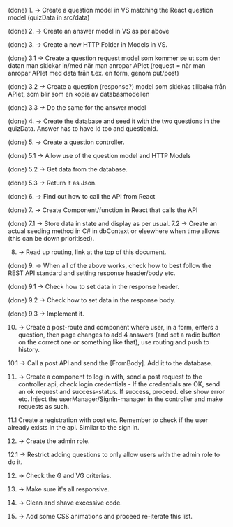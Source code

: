 (done) 1. -> Create a question model in VS matching the React question model (quizData in src/data)

(done) 2. -> Create an answer model in VS as per above

(done) 3. -> Create a new HTTP Folder in Models in VS.

(done)	3.1 -> Create a question request model som kommer se ut som den datan man skickar in/med när man anropar APIet
		(request = när man anropar APIet med data från t.ex. en form, genom put/post)

(done)	3.2 -> Create a question (response?) model som skickas tillbaka från APIet, som blir som en kopia av databasmodellen

(done)	3.3 -> Do the same for the answer model

(done) 4. -> Create the database and seed it with the two questions in the quizData. Answer has to have Id too and questionId.

(done) 5. -> Create a question controller.

(done)	5.1 -> Allow use of the question model and HTTP Models

(done)	5.2 -> Get data from the database.

(done)	5.3 -> Return it as Json.

(done) 6. -> Find out how to call the API from React

(done) 7. -> Create Component/function in React that calls the API

(done)	7.1 -> Store data in state and display as per usual.
	7.2 -> Create an actual seeding method in C# in dbContext or elsewhere when time allows (this can be down prioritised).

8. -> Read up routing, link at the top of this document.

(done) 9. -> When all of the above works, check how to best follow the REST API standard and setting response header/body etc.
	
(done)	9.1 -> Check how to set data in the response header.
	
(done)	9.2 -> Check how to set data in the response body.
	
(done)	9.3 -> Implement it.

10. -> Create a post-route and component where user, in a form, enters a question, then page changes to add 4 answers (and set a radio button on the correct one or something like that), use routing and push to history.

10.1 -> Call a post API and send the [FromBody]. Add it to the database.

11. -> Create a component to log in with, send a post request to the controller api, check login credentials -
		If the credentials are OK, send an ok request and success-status. If success, proceed. else show error etc.
		Inject the userManager/SignIn-manager in the controller and make requests as such.

11.1 Create a registration with post etc. Remember to check if the user already exists in the api. Similar to the sign in.

12. -> Create the admin role.

12.1 -> Restrict adding questions to only allow users with the admin role to do it.

12. -> Check the G and VG criterias.

13. -> Make sure it's all responsive.

14. -> Clean and shave excessive code.

15. -> Add some CSS animations and proceed re-iterate this list.
